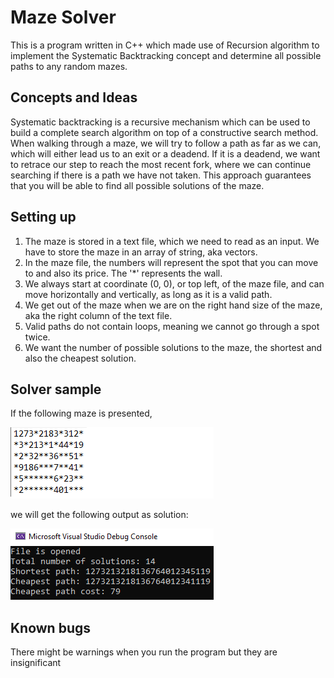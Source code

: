 # Maze Solver

This is a program written in C++ which made use of Recursion algorithm to implement the Systematic Backtracking concept and determine all possible paths to any random mazes. 

## Concepts and Ideas

Systematic backtracking is a recursive mechanism which can be used to build a complete search algorithm on top of a constructive search method. When walking through a maze, we will try to follow a path as far as we can, which will either lead us to an exit or a deadend. If it is a deadend, we want to retrace our step to reach the most recent fork, where we can continue searching if there is a path we have not taken. This approach guarantees that you will be able to find all possible solutions of the maze. 

## Setting up

1. The maze is stored in a text file, which we need to read as an input. We have to store the maze in an array of string, aka vectors. 
2. In the maze file, the numbers will represent the spot that you can move to and also its price. The '*' represents the wall.
3. We always start at coordinate (0, 0), or top left, of the maze file, and can move horizontally and vertically, as long as it is a valid path. 
4. We get out of the maze when we are on the right hand size of the maze, aka the right column of the text file. 
5. Valid paths do not contain loops, meaning we cannot go through a spot twice.
6. We want the number of possible solutions to the maze, the shortest and also the cheapest solution. 

## Solver sample

If the following maze is presented,

![](https://github.com/Anthon1e/Maze-Solver/blob/main/Sample1.png)

we will get the following output as solution:

![](https://github.com/Anthon1e/Maze-Solver/blob/main/Sample2.png)

## Known bugs

There might be warnings when you run the program but they are insignificant